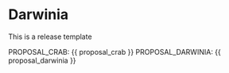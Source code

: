 Darwinia
===

This is a release template

PROPOSAL_CRAB: {{ proposal_crab }}
PROPOSAL_DARWINIA: {{ proposal_darwinia }}

